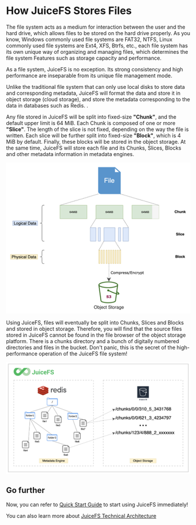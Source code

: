 # How JuiceFS Stores Files

The file system acts as a medium for interaction between the user and the hard drive, which allows files to be stored on the hard drive properly. As you know, Windows commonly used file systems are FAT32, NTFS, Linux commonly used file systems are Ext4, XFS, Btrfs, etc., each file system has its own unique way of organizing and managing files, which determines the file system Features such as storage capacity and performance.

As a file system, JuiceFS is no exception. Its strong consistency and high performance are inseparable from its unique file management mode.

Unlike the traditional file system that can only use local disks to store data and corresponding metadata, JuiceFS will format the data and store it in object storage (cloud storage), and store the metadata corresponding to the data in databases such as Redis. .

Any file stored in JuiceFS will be split into fixed-size **"Chunk"**, and the default upper limit is 64 MiB. Each Chunk is composed of one or more **"Slice"**. The length of the slice is not fixed, depending on the way the file is written. Each slice will be further split into fixed-size **"Block"**, which is 4 MiB by default. Finally, these blocks will be stored in the object storage. At the same time, JuiceFS will store each file and its Chunks, Slices, Blocks and other metadata information in metadata engines.

![		](images/juicefs-storage-format-new.png)

Using JuiceFS, files will eventually be split into Chunks, Slices and Blocks and stored in object storage. Therefore, you will find that the source files stored in JuiceFS cannot be found in the file browser of the object storage platform. There is a chunks directory and a bunch of digitally numbered directories and files in the bucket. Don't panic, this is the secret of the high-performance operation of the JuiceFS file system!

![How JuiceFS stores your files](images/how-juicefs-stores-files-new.png)

## Go further

Now, you can refer to [Quick Start Guide](quick_start_guide.md) to start using JuiceFS immediately!

You can also learn more about [JuiceFS Technical Architecture](architecture.md)
